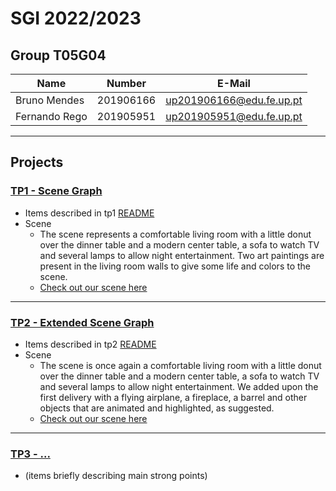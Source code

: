 # SGI 2022/2023

## Group T05G04
| Name             | Number    | E-Mail             |
| ---------------- | --------- | ------------------ |
| Bruno Mendes     | 201906166 | up201906166@edu.fe.up.pt |
| Fernando Rego    | 201905951 | up201905951@edu.fe.up.pt |

----

## Projects

### [TP1 - Scene Graph](tp1)

- Items described in tp1 [README](https://git.fe.up.pt/sgi-meic/sgi-2022-2023/t05/sgi-t05-g04/-/blob/main/tp1/README.md)
- Scene
  - The scene represents a comfortable living room with a little donut over the dinner table and a modern center table, a sofa to watch TV and several lamps to allow night entertainment. Two art paintings are present in the living room walls to give some life and colors to the scene.
  - [Check out our scene here](https://paginas.fe.up.pt/~up201905951/sgi/tp1/)

-----

### [TP2 - Extended Scene Graph](tp2)
- Items described in tp2 [README](https://git.fe.up.pt/sgi-meic/sgi-2022-2023/t05/sgi-t05-g04/-/blob/main/tp2/README.md)
- Scene
  - The scene is once again a comfortable living room with a little donut over the dinner table and a modern center table, a sofa to watch TV and several lamps to allow night entertainment. We added upon the first delivery with a flying airplane, a fireplace, a barrel and other objects that are animated and highlighted, as suggested.
  - [Check out our scene here](https://paginas.fe.up.pt/~up201905951/sgi/tp2/)

----

### [TP3 - ...](tp3)
- (items briefly describing main strong points)

